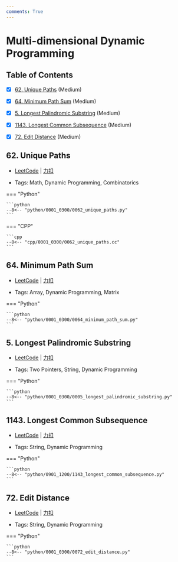 ```yaml
---
comments: True
---
```


# Multi-dimensional Dynamic Programming

## Table of Contents

- [x] [62. Unique Paths](#62-unique-paths) (Medium)
- [x] [64. Minimum Path Sum](#64-minimum-path-sum) (Medium)
- [x] [5. Longest Palindromic Substring](#5-longest-palindromic-substring) (Medium)
- [x] [1143. Longest Common Subsequence](#1143-longest-common-subsequence) (Medium)
- [x] [72. Edit Distance](#72-edit-distance) (Medium)


## 62. Unique Paths

-    [LeetCode](https://leetcode.com/problems/unique-paths/) | [力扣](https://leetcode.cn/problems/unique-paths/)

-   Tags: Math, Dynamic Programming, Combinatorics

=== "Python"

    ```python
    --8<-- "python/0001_0300/0062_unique_paths.py"
    ```

=== "CPP"

    ```cpp
    --8<-- "cpp/0001_0300/0062_unique_paths.cc"
    ```



## 64. Minimum Path Sum

-    [LeetCode](https://leetcode.com/problems/minimum-path-sum/) | [力扣](https://leetcode.cn/problems/minimum-path-sum/)

-   Tags: Array, Dynamic Programming, Matrix

=== "Python"

    ```python
    --8<-- "python/0001_0300/0064_minimum_path_sum.py"
    ```



## 5. Longest Palindromic Substring

-    [LeetCode](https://leetcode.com/problems/longest-palindromic-substring/) | [力扣](https://leetcode.cn/problems/longest-palindromic-substring/)

-   Tags: Two Pointers, String, Dynamic Programming

=== "Python"

    ```python
    --8<-- "python/0001_0300/0005_longest_palindromic_substring.py"
    ```



## 1143. Longest Common Subsequence

-    [LeetCode](https://leetcode.com/problems/longest-common-subsequence/) | [力扣](https://leetcode.cn/problems/longest-common-subsequence/)

-   Tags: String, Dynamic Programming

=== "Python"

    ```python
    --8<-- "python/0901_1200/1143_longest_common_subsequence.py"
    ```



## 72. Edit Distance

-    [LeetCode](https://leetcode.com/problems/edit-distance/) | [力扣](https://leetcode.cn/problems/edit-distance/)

-   Tags: String, Dynamic Programming

=== "Python"

    ```python
    --8<-- "python/0001_0300/0072_edit_distance.py"
    ```



